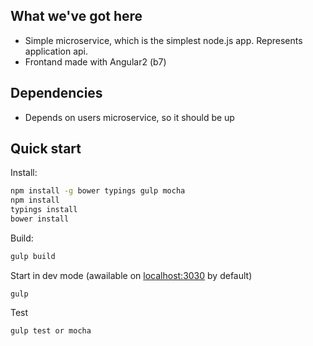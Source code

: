 ## What we've got here

* Simple microservice, which is the simplest node.js app. Represents application api.
* Frontand made with Angular2 (b7)

## Dependencies
* Depends on users microservice, so it should be up

## Quick start
Install:
```bash
npm install -g bower typings gulp mocha
npm install
typings install
bower install
```
Build:
```bash
gulp build
```
Start in dev mode (awailable on [localhost:3030](localhost:3030) by default)
```bush
gulp
```
Test
```bush
gulp test or mocha
```
